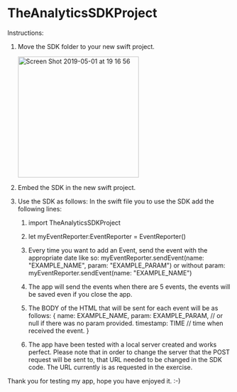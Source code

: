 # TheAnalyticsSDKProject

Instructions:

1. Move the SDK folder to your new swift project.

   <img width="272" alt="Screen Shot 2019-05-01 at 19 16 56" src="https://user-images.githubusercontent.com/19635719/57027772-f32f0900-6c45-11e9-8cf7-8b54fd8e572a.png">

2. Embed the SDK in the new swift project.
3. Use the SDK as follows:
   In the swift file you to use the SDK add the following lines:
   
   1. import TheAnalyticsSDKProject
   
   2. let myEventReporter:EventReporter = EventReporter()
   
   3. 
      Every time you want to add an Event, send the event
      with the appropriate date like so:
      myEventReporter.sendEvent(name: "EXAMPLE_NAME", param: "EXAMPLE_PARAM")
      or without param:
      myEventReporter.sendEvent(name: "EXAMPLE_NAME")
      
   4. The app will send the events when there are 5 events, the events will
      be saved even if you close the app.
      
   5. The BODY of the HTML that will be sent for each event will be as follows:
      {
        name: EXAMPLE_NAME,
        param: EXAMPLE_PARAM, // or null if there was no param provided.
        timestamp: TIME // time when received the event.
      }
      
   6. The app have been tested with a local server created and works perfect.
      Please note that in order to change the server that the POST request will
      be sent to, that URL needed to be changed in the SDK code.
      The URL currently is as requested in the exercise.
      
Thank you for testing my app, hope you have enjoyed it. :-)
